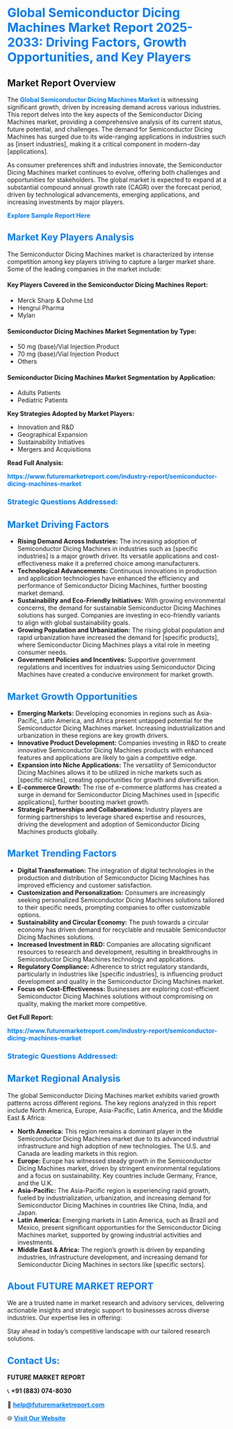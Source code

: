 <h1 style="color: #007BFF;">Global Semiconductor Dicing Machines Market Report 2025-2033: Driving Factors, Growth Opportunities, and Key Players</h1>

<section id="overview">
<h2>Market Report Overview</h2>
<p>The <a href="https://www.futuremarketreport.com/industry-report/semiconductor-dicing-machines-market" style="color: #007BFF; text-decoration: none;"><strong>Global Semiconductor Dicing Machines Market</strong></a> is witnessing significant growth, driven by increasing demand across various industries. This report delves into the key aspects of the Semiconductor Dicing Machines market, providing a comprehensive analysis of its current status, future potential, and challenges. The demand for Semiconductor Dicing Machines has surged due to its wide-ranging applications in industries such as [insert industries], making it a critical component in modern-day [applications].</p>
<p>As consumer preferences shift and industries innovate, the Semiconductor Dicing Machines market continues to evolve, offering both challenges and opportunities for stakeholders. The global market is expected to expand at a substantial compound annual growth rate (CAGR) over the forecast period, driven by technological advancements, emerging applications, and increasing investments by major players.</p>
</section>

<section id="overview">
<p><a href="https://www.futuremarketreport.com/request-sample/reportId=33269" style="color: #007BFF; text-decoration: none;"><strong>Explore Sample Report Here</strong></a></p>
</section>

<section id="key-players">
<h2 style="color: #007BFF;">Market Key Players Analysis</h2>
<p>The Semiconductor Dicing Machines market is characterized by intense competition among key players striving to capture a larger market share. Some of the leading companies in the market include:</p>
<h4>Key Players Covered in the Semiconductor Dicing Machines Report:</h4>
<ul><li>Merck Sharp &amp; Dohme Ltd</li><li>Hengrui Pharma</li><li>Mylan</li></ul>
<h4>Semiconductor Dicing Machines Market Segmentation by Type:</h4>
<ul><li>50 mg (base)/Vial Injection Product</li><li>70 mg (base)/Vial Injection Product</li><li>Others</li></ul>

<h4>Semiconductor Dicing Machines Market Segmentation by Application:</h4>
<ul><li>Adults Patients</li><li>Pediatric Patients</li></ul>
<p><strong>Key Strategies Adopted by Market Players:</strong></p>
<ul>
<li>Innovation and R&D</li>
<li>Geographical Expansion</li>
<li>Sustainability Initiatives</li>
<li>Mergers and Acquisitions</li>
</ul>
</section>

<section>
<p><strong>Read Full Analysis: </strong></p><a href="https://www.futuremarketreport.com/industry-report/semiconductor-dicing-machines-market" style="color: #007BFF; text-decoration: none;"><strong>https://www.futuremarketreport.com/industry-report/semiconductor-dicing-machines-market</strong></a>
<h3 style="color: #007BFF;">Strategic Questions Addressed:</h3>
</section>

<section id="driving-factors">
<h2 style="color: #007BFF;">Market Driving Factors</h2>
<ul>
<li><strong>Rising Demand Across Industries:</strong> The increasing adoption of Semiconductor Dicing Machines in industries such as [specific industries] is a major growth driver. Its versatile applications and cost-effectiveness make it a preferred choice among manufacturers.</li>
<li><strong>Technological Advancements:</strong> Continuous innovations in production and application technologies have enhanced the efficiency and performance of Semiconductor Dicing Machines, further boosting market demand.</li>
<li><strong>Sustainability and Eco-Friendly Initiatives:</strong> With growing environmental concerns, the demand for sustainable Semiconductor Dicing Machines solutions has surged. Companies are investing in eco-friendly variants to align with global sustainability goals.</li>
<li><strong>Growing Population and Urbanization:</strong> The rising global population and rapid urbanization have increased the demand for [specific products], where Semiconductor Dicing Machines plays a vital role in meeting consumer needs.</li>
<li><strong>Government Policies and Incentives:</strong> Supportive government regulations and incentives for industries using Semiconductor Dicing Machines have created a conducive environment for market growth.</li>
</ul>
</section>

<section id="growth-opportunities">
<h2 style="color: #007BFF;">Market Growth Opportunities</h2>
<ul>
<li><strong>Emerging Markets:</strong> Developing economies in regions such as Asia-Pacific, Latin America, and Africa present untapped potential for the Semiconductor Dicing Machines market. Increasing industrialization and urbanization in these regions are key growth drivers.</li>
<li><strong>Innovative Product Development:</strong> Companies investing in R&D to create innovative Semiconductor Dicing Machines products with enhanced features and applications are likely to gain a competitive edge.</li>
<li><strong>Expansion into Niche Applications:</strong> The versatility of Semiconductor Dicing Machines allows it to be utilized in niche markets such as [specific niches], creating opportunities for growth and diversification.</li>
<li><strong>E-commerce Growth:</strong> The rise of e-commerce platforms has created a surge in demand for Semiconductor Dicing Machines used in [specific applications], further boosting market growth.</li>
<li><strong>Strategic Partnerships and Collaborations:</strong> Industry players are forming partnerships to leverage shared expertise and resources, driving the development and adoption of Semiconductor Dicing Machines products globally.</li>
</ul>
</section>

<section id="trending-factors">
<h2 style="color: #007BFF;">Market Trending Factors</h2>
<ul>
<li><strong>Digital Transformation:</strong> The integration of digital technologies in the production and distribution of Semiconductor Dicing Machines has improved efficiency and customer satisfaction.</li>
<li><strong>Customization and Personalization:</strong> Consumers are increasingly seeking personalized Semiconductor Dicing Machines solutions tailored to their specific needs, prompting companies to offer customizable options.</li>
<li><strong>Sustainability and Circular Economy:</strong> The push towards a circular economy has driven demand for recyclable and reusable Semiconductor Dicing Machines solutions.</li>
<li><strong>Increased Investment in R&D:</strong> Companies are allocating significant resources to research and development, resulting in breakthroughs in Semiconductor Dicing Machines technology and applications.</li>
<li><strong>Regulatory Compliance:</strong> Adherence to strict regulatory standards, particularly in industries like [specific industries], is influencing product development and quality in the Semiconductor Dicing Machines market.</li>
<li><strong>Focus on Cost-Effectiveness:</strong> Businesses are exploring cost-efficient Semiconductor Dicing Machines solutions without compromising on quality, making the market more competitive.</li>
</ul>
</section>

<section>
<p><strong>Get Full Report: </strong></p><a href="https://www.futuremarketreport.com/industry-report/semiconductor-dicing-machines-market" style="color: #007BFF; text-decoration: none;"><strong>https://www.futuremarketreport.com/industry-report/semiconductor-dicing-machines-market</strong></a>
<h3 style="color: #007BFF;">Strategic Questions Addressed:</h3>
</section>


<section id="regional-analysis">
<h2 style="color: #007BFF;">Market Regional Analysis</h2>
<p>The global Semiconductor Dicing Machines market exhibits varied growth patterns across different regions. The key regions analyzed in this report include North America, Europe, Asia-Pacific, Latin America, and the Middle East & Africa:</p>
<ul>
<li><strong>North America:</strong> This region remains a dominant player in the Semiconductor Dicing Machines market due to its advanced industrial infrastructure and high adoption of new technologies. The U.S. and Canada are leading markets in this region.</li>
<li><strong>Europe:</strong> Europe has witnessed steady growth in the Semiconductor Dicing Machines market, driven by stringent environmental regulations and a focus on sustainability. Key countries include Germany, France, and the U.K.</li>
<li><strong>Asia-Pacific:</strong> The Asia-Pacific region is experiencing rapid growth, fueled by industrialization, urbanization, and increasing demand for Semiconductor Dicing Machines in countries like China, India, and Japan.</li>
<li><strong>Latin America:</strong> Emerging markets in Latin America, such as Brazil and Mexico, present significant opportunities for the Semiconductor Dicing Machines market, supported by growing industrial activities and investments.</li>
<li><strong>Middle East & Africa:</strong> The region’s growth is driven by expanding industries, infrastructure development, and increasing demand for Semiconductor Dicing Machines in sectors like [specific sectors].</li>
</ul>
</section>

<footer>
<h2 style="color: #007BFF;">About FUTURE MARKET REPORT</h2>
<p>We are a trusted name in market research and advisory services, delivering actionable insights and strategic support to businesses across diverse industries. Our expertise lies in offering:</p>

<p>Stay ahead in today’s competitive landscape with our tailored research solutions.</p>

<h2 style="color: #007BFF;">Contact Us:</h2>
<p><strong>FUTURE MARKET REPORT</strong></p>
<p>📞 <strong>+91 (883) 074-8030</strong></p>
<p>📧 <strong><a href="mailto:help@futuremarketreport.com" style="color: #007BFF;">help@futuremarketreport.com</a></strong></p>
<p>🌐 <strong><a href="https://www.futuremarketreport.com/" style="color: #007BFF;">Visit Our Website</a></strong></p>
</footer>